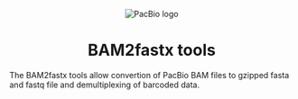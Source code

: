 <p align="center">
  <img src="http://www.pacb.com/wp-content/themes/pacific-biosciences/img/pacific-biosciences-logo-mobile.svg" alt="PacBio logo"/>
</p>
<h1 align="center">BAM2fastx tools</b></h1>
The BAM2fastx tools allow convertion of PacBio BAM files to gzipped fasta and 
fastq file and demultiplexing of barcoded data.